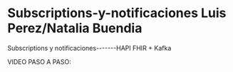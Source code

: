 # Subscriptions-y-notificaciones Luis Perez/Natalia Buendia
Subscriptions y notificaciones-------HAPI FHIR + Kafka

VIDEO PASO A PASO:
